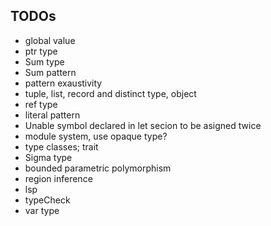 ## TODOs
* global value
* ptr type
* Sum type
* Sum pattern
* pattern exaustivity
* tuple, list, record and distinct type, object
* ref type
* literal pattern
* Unable symbol declared in let secion to be asigned twice
* module system, use opaque type?
* type classes; trait
* Sigma type
* bounded parametric polymorphism
* region inference
* lsp
* typeCheck
* var type